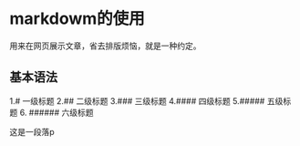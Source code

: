 # markdowm的使用
用来在网页展示文章，省去排版烦恼，就是一种约定。
## 基本语法
1.#  一级标题
2.## 二级标题
3.### 三级标题
4.#### 四级标题
5.##### 五级标题
6. ###### 六级标题

这是一段落p


